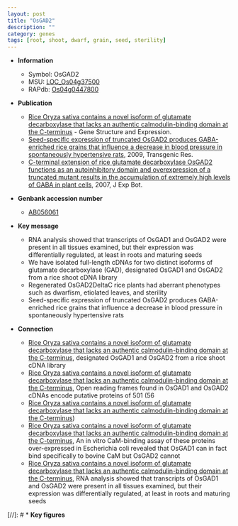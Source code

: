 ```yaml
---
layout: post
title: "OsGAD2"
description: ""
category: genes
tags: [root, shoot, dwarf, grain, seed, sterility]
---
```


* **Information**  
    + Symbol: OsGAD2  
    + MSU: [LOC_Os04g37500](http://rice.plantbiology.msu.edu/cgi-bin/ORF_infopage.cgi?orf=LOC_Os04g37500)  
    + RAPdb: [Os04g0447800](http://rapdb.dna.affrc.go.jp/viewer/gbrowse_details/irgsp1?name=Os04g0447800)  

* **Publication**  
    + [Rice Oryza sativa contains a novel isoform of glutamate decarboxylase that lacks an authentic calmodulin-binding domain at the C-terminus](BBA) - Gene Structure and Expression.
    + [Seed-specific expression of truncated OsGAD2 produces GABA-enriched rice grains that influence a decrease in blood pressure in spontaneously hypertensive rats](http://www.ncbi.nlm.nih.gov/pubmed?term=Seed-specific+expression+of+truncated+OsGAD2+produces+GABA-enriched+rice+grains+that+influence+a+decrease+in+blood+pressure+in+spontaneously+hypertensive+rats%5BTitle%5D), 2009, Transgenic Res.
    + [C-terminal extension of rice glutamate decarboxylase OsGAD2 functions as an autoinhibitory domain and overexpression of a truncated mutant results in the accumulation of extremely high levels of GABA in plant cells](http://www.ncbi.nlm.nih.gov/pubmed?term=C-terminal+extension+of+rice+glutamate+decarboxylase+OsGAD2+functions+as+an+autoinhibitory+domain+and+overexpression+of+a+truncated+mutant+results+in+the+accumulation+of+extremely+high+levels+of+GABA+in+plant+cells%5BTitle%5D), 2007, J Exp Bot.

* **Genbank accession number**  
    + [AB056061](http://www.ncbi.nlm.nih.gov/nuccore/AB056061)

* **Key message**  
    + RNA analysis showed that transcripts of OsGAD1 and OsGAD2 were present in all tissues examined, but their expression was differentially regulated, at least in roots and maturing seeds
    + We have isolated full-length cDNAs for two distinct isoforms of glutamate decarboxylase (GAD), designated OsGAD1 and OsGAD2 from a rice shoot cDNA library
    + Regenerated OsGAD2DeltaC rice plants had aberrant phenotypes such as dwarfism, etiolated leaves, and sterility
    + Seed-specific expression of truncated OsGAD2 produces GABA-enriched rice grains that influence a decrease in blood pressure in spontaneously hypertensive rats

* **Connection**  
    + [Rice Oryza sativa contains a novel isoform of glutamate decarboxylase that lacks an authentic calmodulin-binding domain at the C-terminus](GAD), designated OsGAD1 and OsGAD2 from a rice shoot cDNA library
    + [Rice Oryza sativa contains a novel isoform of glutamate decarboxylase that lacks an authentic calmodulin-binding domain at the C-terminus](56), Open reading frames found in OsGAD1 and OsGAD2 cDNAs encode putative proteins of 501 (56
    + [Rice Oryza sativa contains a novel isoform of glutamate decarboxylase that lacks an authentic calmodulin-binding domain at the C-terminus](CaM))
    + [Rice Oryza sativa contains a novel isoform of glutamate decarboxylase that lacks an authentic calmodulin-binding domain at the C-terminus](http://www.ncbi.nlm.nih.gov/pubmed?term=Rice+Oryza+sativa+contains+a+novel+isoform+of+glutamate+decarboxylase+that+lacks+an+authentic+calmodulin-binding+domain+at+the+C-terminus%5BTitle%5D), An in vitro CaM-binding assay of these proteins over-expressed in Escherichia coli revealed that OsGAD1 can in fact bind specifically to bovine CaM but OsGAD2 cannot
    + [Rice Oryza sativa contains a novel isoform of glutamate decarboxylase that lacks an authentic calmodulin-binding domain at the C-terminus](http://www.ncbi.nlm.nih.gov/pubmed?term=Rice+Oryza+sativa+contains+a+novel+isoform+of+glutamate+decarboxylase+that+lacks+an+authentic+calmodulin-binding+domain+at+the+C-terminus%5BTitle%5D), RNA analysis showed that transcripts of OsGAD1 and OsGAD2 were present in all tissues examined, but their expression was differentially regulated, at least in roots and maturing seeds

[//]: # * **Key figures**  


